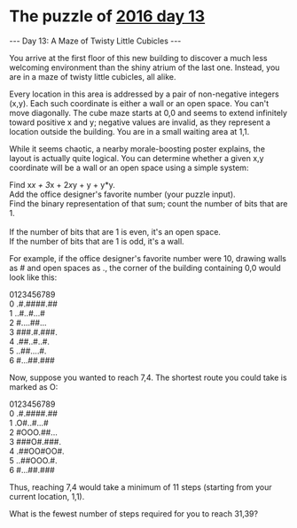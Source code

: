 # The puzzle of [2016 day 13](https://adventofcode.com/2016/day/13)

--- Day 13: A Maze of Twisty Little Cubicles ---

You arrive at the first floor of this new building to discover a much less welcoming environment than the shiny atrium of the last one.  Instead, you are in a maze of twisty little cubicles, all alike.

Every location in this area is addressed by a pair of non-negative integers (x,y). Each such coordinate is either a wall or an open space. You can't move diagonally. The cube maze starts at 0,0 and seems to extend infinitely toward positive x and y; negative values are invalid, as they represent a location outside the building. You are in a small waiting area at 1,1.

While it seems chaotic, a nearby morale-boosting poster explains, the layout is actually quite logical. You can determine whether a given x,y coordinate will be a wall or an open space using a simple system:

Find x*x + 3*x + 2*x*y + y + y*y.\
Add the office designer's favorite number (your puzzle input).\
Find the binary representation of that sum; count the number of bits that are 1.\
\
If the number of bits that are 1 is even, it's an open space.\
If the number of bits that are 1 is odd, it's a wall.

For example, if the office designer's favorite number were 10, drawing walls as # and open spaces as ., the corner of the building containing 0,0 would look like this:

0123456789\
0 .#.####.##\
1 ..#..#...#\
2 #....##...\
3 ###.#.###.\
4 .##..#..#.\
5 ..##....#.\
6 #...##.###

Now, suppose you wanted to reach 7,4. The shortest route you could take is marked as O:

0123456789\
0 .#.####.##\
1 .O#..#...#\
2 #OOO.##...\
3 ###O#.###.\
4 .##OO#OO#.\
5 ..##OOO.#.\
6 #...##.###

Thus, reaching 7,4 would take a minimum of 11 steps (starting from your current location, 1,1).

What is the fewest number of steps required for you to reach 31,39?